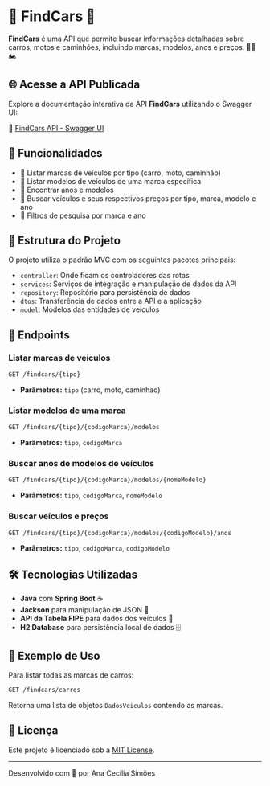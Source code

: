 
# 🚗 **FindCars** 🚗
**FindCars** é uma API que permite buscar informações detalhadas sobre carros, motos e caminhões, incluindo marcas, modelos, anos e preços. 🚙🚚🏍️

## 🌐 **Acesse a API Publicada**
Explore a documentação interativa da API **FindCars** utilizando o Swagger UI:

🔗 [FindCars API - Swagger UI](https://findvehicles.onrender.com/swagger-ui/index.html)

## 📜 **Funcionalidades**

- 🔎 Listar marcas de veículos por tipo (carro, moto, caminhão)
- 🔎 Listar modelos de veículos de uma marca específica
- 🔎 Encontrar anos e modelos
- 🔎 Buscar veículos e seus respectivos preços por tipo, marca, modelo e ano
- 🔎 Filtros de pesquisa por marca e ano

## 📂 **Estrutura do Projeto**

O projeto utiliza o padrão MVC com os seguintes pacotes principais:

- `controller`: Onde ficam os controladores das rotas
- `services`: Serviços de integração e manipulação de dados da API
- `repository`: Repositório para persistência de dados
- `dtos`: Transferência de dados entre a API e a aplicação
- `model`: Modelos das entidades de veículos

## 🚀 **Endpoints**

### **Listar marcas de veículos**
```bash
GET /findcars/{tipo}
```
- **Parâmetros:** `tipo` (carro, moto, caminhao)

### **Listar modelos de uma marca**
```bash
GET /findcars/{tipo}/{codigoMarca}/modelos
```
- **Parâmetros:** `tipo`, `codigoMarca`

### **Buscar anos de modelos de veículos**
```bash
GET /findcars/{tipo}/{codigoMarca}/modelos/{nomeModelo}
```
- **Parâmetros:** `tipo`, `codigoMarca`, `nomeModelo`

### **Buscar veículos e preços**
```bash
GET /findcars/{tipo}/{codigoMarca}/modelos/{codigoModelo}/anos
```
- **Parâmetros:** `tipo`, `codigoMarca`, `codigoModelo`

## 🛠️ **Tecnologias Utilizadas**

- **Java** com **Spring Boot** ☕
- **Jackson** para manipulação de JSON 📄
- **API da Tabela FIPE** para dados dos veículos 🔗
- **H2 Database** para persistência local de dados 🗄️

## 🎨 **Exemplo de Uso**

Para listar todas as marcas de carros:
```bash
GET /findcars/carros
```

Retorna uma lista de objetos `DadosVeiculos` contendo as marcas.

## 📖 **Licença**

Este projeto é licenciado sob a [MIT License](LICENSE).

---

Desenvolvido com 💜 por Ana Cecília Simões
```

